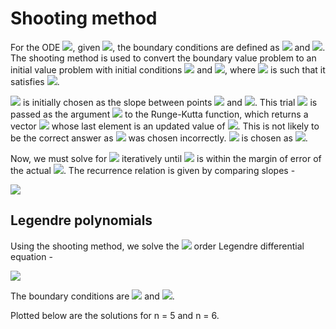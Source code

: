 # Shooting method

For the ODE <img src="https://render.githubusercontent.com/render/math?math=y''=f(x,y,y')">, given <img src="https://render.githubusercontent.com/render/math?math=a<x<b">, the boundary conditions are defined as <img src="https://render.githubusercontent.com/render/math?math=y(a)=y_a"> and <img src="https://render.githubusercontent.com/render/math?math=y(b)=y_b">. The shooting method is used to convert the boundary value problem to an initial value problem with initial conditions <img src="https://render.githubusercontent.com/render/math?math=y(a)=y_a"> and <img src="https://render.githubusercontent.com/render/math?math=y'(a)=\alpha^{(k)}">, where <img src="https://render.githubusercontent.com/render/math?math=\alpha^{(k)}"> is such that it satisfies <img src="https://render.githubusercontent.com/render/math?math=y(b)=y_b">.

<img src="https://render.githubusercontent.com/render/math?math=\alpha^{(0)}"> is initially chosen as the slope between points <img src="https://render.githubusercontent.com/render/math?math=(a,y_a)"> and <img src="https://render.githubusercontent.com/render/math?math=(b,y_b)">. This trial <img src="https://render.githubusercontent.com/render/math?math=\alpha"> is passed as the argument <img src="https://render.githubusercontent.com/render/math?math=y_b"> to the Runge-Kutta function, which returns a vector <img src="https://render.githubusercontent.com/render/math?math=y"> whose last element is an updated value of <img src="https://render.githubusercontent.com/render/math?math=y_b">. This is not likely to be the correct answer as <img src="https://render.githubusercontent.com/render/math?math=\alpha"> was chosen incorrectly. <img src="https://render.githubusercontent.com/render/math?math=\alpha^{(1)}"> is chosen as <img src="https://render.githubusercontent.com/render/math?math=2\alpha^{(0)}">.

Now, we must solve for <img src="https://render.githubusercontent.com/render/math?math=\alpha^{(k)}"> iteratively until <img src="https://render.githubusercontent.com/render/math?math=y_b^{(k)}"> is within the margin of error of the actual <img src="https://render.githubusercontent.com/render/math?math=y_b">. The recurrence relation is given by comparing slopes - 

<img src="https://render.githubusercontent.com/render/math?math=\large\alpha^{(k)} = \alpha^{(k-2)} %2B (y_b - y_b^{(k-2)})\cfrac{\alpha^{(k-1)} - \alpha^{(k-2)}}{y_b^{(k-1)} - y_b^{(k-2)}}">

## Legendre polynomials

Using the shooting method, we solve the <img src="https://render.githubusercontent.com/render/math?math=n^{th}"> order Legendre differential equation - 

<img src="https://render.githubusercontent.com/render/math?math=\large (1-x^2)y'' - 2xy' %2B n(n%2B1)y = 0">

The boundary conditions are <img src="https://render.githubusercontent.com/render/math?math=y(-1)=(-1)^n"> and <img src="https://render.githubusercontent.com/render/math?math=y(1)=1">.

Plotted below are the solutions for n = 5 and n = 6.
